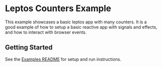 # Leptos Counters Example

This example showcases a basic leptos app with many counters. It is a good example of how to setup a basic reactive app with signals and effects, and how to interact with browser events.

## Getting Started

See the [Examples README](../README.md) for setup and run instructions.

